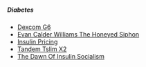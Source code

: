 ##### Diabetes

<ul><li><a href="/diabetes/dexcom_g6.html">Dexcom G6</a></li><li><a href="/diabetes/evan_calder_williams_the_honeyed_siphon.html">Evan Calder Williams The Honeyed Siphon</a></li><li><a href="/diabetes/insulin_pricing.html">Insulin Pricing</a></li><li><a href="/diabetes/tandem_tslim_x2.html">Tandem Tslim X2</a></li><li><a href="/diabetes/the_dawn_of_insulin_socialism.html">The Dawn Of Insulin Socialism</a></li></ul>